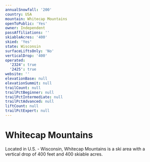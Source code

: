 ```yaml
---
annualSnowfall: '200'
country: USA
mountain: Whitecap Mountains
openToPublic: 'Yes'
owner: Independent
passAffiliations: ''
skiableAcres: '400'
skied: 'Yes'
state: Wisconsin
surfaceLiftsOnly: 'No'
verticalDrop: '400'
operated:
  '2324': true
  '2425': true
website: ''
elevationBase: null
elevationSummit: null
trailCount: null
trailPctBeginner: null
trailPctIntermediate: null
trailPctAdvanced: null
liftCount: null
trailPctExpert: null
---
```



# Whitecap Mountains

Located in U.S. - Wisconsin, Whitecap Mountains is a ski area with a vertical drop of 400 feet and 400 skiable acres.
